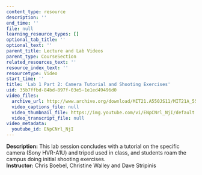 ```yaml
---
content_type: resource
description: ''
end_time: ''
file: null
learning_resource_types: []
optional_tab_title: ''
optional_text: ''
parent_title: Lecture and Lab Videos
parent_type: CourseSection
related_resources_text: ''
resource_index_text: ''
resourcetype: Video
start_time: ''
title: 'Lab 1 Part 2: Camera Tutorial and Shooting Exercises'
uid: 35b7ffbd-84bd-897f-03e5-1e1ed49496d0
video_files:
  archive_url: http://www.archive.org/download/MIT21.A550JS11/MIT21A_550JS11_lab01_2_300k.mp4
  video_captions_file: null
  video_thumbnail_file: https://img.youtube.com/vi/ENpCNrl_NjI/default.jpg
  video_transcript_file: null
video_metadata:
  youtube_id: ENpCNrl_NjI
---
```


**Description:** This lab session concludes with a tutorial on the specific camera (Sony HVR-A1U) and tripod used in class, and students roam the campus doing initial shooting exercises.  
**Instructor:** Chris Boebel, Christine Walley and Dave Stripinis
